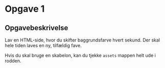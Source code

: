 # Opgave 1

## Opgavebeskrivelse
Lav en HTML-side, hvor du skifter baggrundsfarve hvert sekund. Der skal hele tiden laves en ny, tilfældig fave. 

Hvis du skal bruge en skabelon, kan du tjekke `assets` mappen helt ude i rodden. 